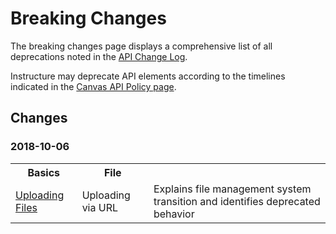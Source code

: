 Breaking Changes
================

The breaking changes page displays a comprehensive list of all deprecations noted in the <a href="file.changelog.html">API Change Log</a>.
<p>
Instructure may deprecate API elements according to the timelines indicated in the <a href="https://www.canvaslms.com/policies/api-policy">Canvas API Policy page</a>.

<h2>Changes</h2>

<h3>2018-10-06</h3>
<table class="changelog">
<tr>
<th>Basics</th>
<th>File</th>
<th></th>
</tr>
<tr>
<td><a href="file.file_uploads.html">Uploading Files</td>
<td>Uploading via URL</td>
<td>Explains file management system transition and identifies deprecated behavior
</td>
</tr>
</table>

